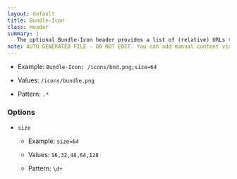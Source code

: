 ```yaml
---
layout: default
title: Bundle-Icon
class: Header
summary: |
   The optional Bundle-Icon header provides a list of (relative) URLs to icons representing this bundle in different sizes.
note: AUTO-GENERATED FILE - DO NOT EDIT. You can add manual content via same filename in ext folder. 
---
```


- Example: `Bundle-Icon: /icons/bnd.png;size=64`

- Values: `/icons/bundle.png`

- Pattern: `.*`

### Options ###

- `size`
  - Example: `size=64`

  - Values: `16,32,48,64,128`

  - Pattern: `\d+`

